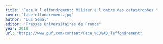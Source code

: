 ```yaml
---
title: "Face à l'effondrement: Militer à l'ombre des catastrophes "
cover: "face-effondrement.jpg"
author: "Luc Semal"
editor: "Presses Universitaires de France"
year: 2019
url: "https://www.puf.com/content/Face_%C3%A0_leffondrement"
---
```

